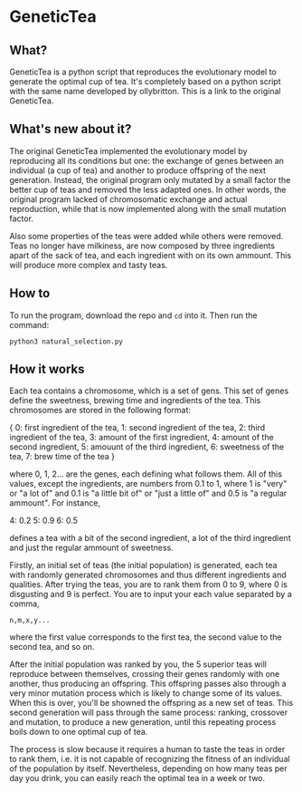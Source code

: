 # GeneticTea

## What?

GeneticTea is a python script that reproduces the evolutionary model to generate
the optimal cup of tea. It's completely based on a python script with the same name
developed by ollybritton. This is a link to the original GeneticTea.

## What's new about it?

The original GeneticTea implemented the evolutionary model by reproducing all
its conditions but one: the exchange of genes between an individual (a cup of tea)
and another to produce offspring of the next generation. Instead, the original
program only mutated by a small factor the better cup of teas and removed the less
adapted ones. In other words, the original program lacked of chromosomatic exchange
and actual reproduction, while that is now implemented along with the small
mutation factor.

Also some properties of the teas were added while others were removed. Teas no longer
have milkiness, are now composed by three ingredients apart of the sack of tea,
and each ingredient with on its own ammount. This will produce more complex and
tasty teas.

## How to

To run the program, download the repo and `cd` into it. Then run the command:

    python3 natural_selection.py

## How it works

Each tea contains a chromosome, which is a set of gens. This set of genes
define the sweetness, brewing time and ingredients of the tea. This chromosomes
are stored in the following format:

  {
    0: first ingredient of the tea,
    1: second ingredient of the tea,
    2: third ingredient of the tea,
    3: amount of the first ingredient,
    4: amount of the second ingredient,
    5: amouunt of the third ingredient,
    6: sweetness of the tea,
    7: brew time of the tea
  }

where 0, 1, 2... are the genes, each defining what follows them. All of this
values, except the ingredients, are numbers from 0.1 to 1, where 1 is "very" or
"a lot of" and 0.1 is "a little bit of" or "just a little of" and 0.5 is
"a regular ammount". For instance,

4: 0.2
5: 0.9
6: 0.5

defines a tea with a bit of the second ingredient, a lot of the third ingredient
and just the regular ammount of sweetness.

Firstly, an initial set of teas (the initial population) is generated, each tea
with randomly generated chromosomes and thus different ingredients and qualities.
After trying the teas, you are to rank them from 0 to 9, where 0 is disgusting
and 9 is perfect. You are to input your each value separated by a comma,

    n,m,x,y...

where the first value corresponds to the first tea, the second value to the second
tea, and so on.

After the initial population was ranked by you, the 5 superior teas will
reproduce between themselves, crossing their genes randomly with one another,
thus producing an offspring. This offspring passes also through a very minor
mutation process which is likely to change some of its values. When this is over,
you'll be showned the offspring as a new set of teas. This second generation
will pass through the same process: ranking, crossover and mutation, to produce
a new generation, until this repeating process boils down to one optimal cup
of tea.

The process is slow because it requires a human to taste the teas in order to
rank them, i.e. it is not capable of recognizing the fitness of an individual
of the population by itself. Nevertheless, depending on how many teas per day
you drink, you can easily reach the optimal tea in a week or two.
